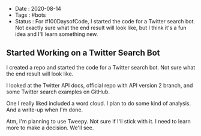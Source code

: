 - Date : 2020-08-14
- Tags : #bots
- Status : For #100DaysofCode, I started the code for a Twitter search bot. Not exactly sure what the end result will look like, but I think it's a fun idea and I'll learn something new.

## Started Working on a Twitter Search Bot

I created a repo and started the code for a Twitter search bot. Not sure what the end result will look like. 

I looked at the Twitter API docs, official repo with API version 2 branch, and some Twitter search examples on GitHub. 

One I really liked included a word cloud. I plan to do some kind of analysis. And a write-up when I'm done. 

Atm, I'm planning to use Tweepy. Not sure if I'll stick with it. I need to learn more to make a decision. We'll see. 
